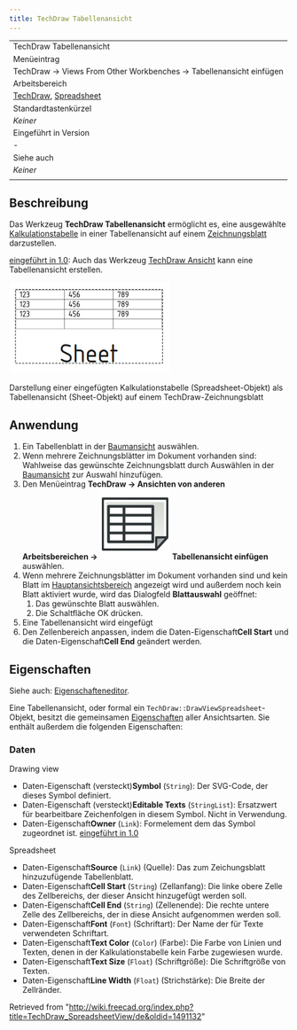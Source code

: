 ```yaml
---
title: TechDraw Tabellenansicht
---
```


|                                                                                                                                 |
| ------------------------------------------------------------------------------------------------------------------------------- |
| TechDraw Tabellenansicht                                                                                                        |
| Menüeintrag                                                                                                                     |
| TechDraw → Views From Other Workbenches → Tabellenansicht einfügen                                                              |
| Arbeitsbereich                                                                                                                  |
| [TechDraw](/TechDraw_Workbench/de "TechDraw Workbench/de"), [Spreadsheet](/Spreadsheet_Workbench/de "Spreadsheet Workbench/de") |
| Standardtastenkürzel                                                                                                            |
| _Keiner_                                                                                                                        |
| Eingeführt in Version                                                                                                           |
| -                                                                                                                               |
| Siehe auch                                                                                                                      |
| _Keiner_                                                                                                                        |
|                                                                                                                                 |

## Beschreibung

Das Werkzeug **TechDraw Tabellenansicht** ermöglicht es, eine ausgewählte [Kalkulationstabelle](/Spreadsheet_Workbench/de "Spreadsheet Workbench/de") in einer Tabellenansicht auf einem [Zeichnungsblatt](/TechDraw_Workbench/de "TechDraw Workbench/de") darzustellen.

[eingeführt in 1.0](/Release_notes_1.0/de "Release notes 1.0/de"): Auch das Werkzeug [TechDraw Ansicht](/TechDraw_View/de "TechDraw View/de") kann eine Tabellenansicht erstellen.

![](/src/assets/images/TechDraw_Spreadsheetview.png)

Darstellung einer eingefügten Kalkulationstabelle (Spreadsheet-Objekt) als Tabellenansicht (Sheet-Objekt) auf einem TechDraw-Zeichnungsblatt

## Anwendung

1. Ein Tabellenblatt in der [Baumansicht](/Tree_view/de "Tree view/de") auswählen.
2. Wenn mehrere Zeichnungsblätter im Dokument vorhanden sind: Wahlweise das gewünschte Zeichnungsblatt durch Auswählen in der [Baumansicht](/Tree_view/de "Tree view/de") zur Auswahl hinzufügen.
3. Den Menüeintrag **TechDraw → Ansichten von anderen Arbeitsbereichen → ![](/src/assets/images/TechDraw_SpreadsheetView.svg) Tabellenansicht einfügen** auswählen.
4. Wenn mehrere Zeichnungsblätter im Dokument vorhanden sind und kein Blatt im [Hauptansichtsbereich](/Main_view_area/de "Main view area/de") angezeigt wird und außerdem noch kein Blatt aktiviert wurde, wird das Dialogfeld **Blattauswahl** geöffnet:
   1. Das gewünschte Blatt auswählen.
   2. Die Schaltfläche OK drücken.
5. Eine Tabellenansicht wird eingefügt
6. Den Zellenbereich anpassen, indem die Daten-Eigenschaft**Cell Start** und die Daten-Eigenschaft**Cell End** geändert werden.

## Eigenschaften

Siehe auch: [Eigenschafteneditor](/Property_editor/de "Property editor/de").

Eine Tabellenansicht, oder formal ein `TechDraw::DrawViewSpreadsheet`-Objekt, besitzt die gemeinsamen [Eigenschaften](/TechDraw_View/de#Eigenschaften_der_Bauteilansicht "TechDraw View/de") aller Ansichtsarten. Sie enthält außerdem die folgenden Eigenschaften:

### Daten

Drawing view

- Daten-Eigenschaft (versteckt)**Symbol** (`String`): Der SVG-Code, der dieses Symbol definiert.
- Daten-Eigenschaft (versteckt)**Editable Texts** (`StringList`): Ersatzwert für bearbeitbare Zeichenfolgen in diesem Symbol. Nicht in Verwendung.
- Daten-Eigenschaft**Owner** (`Link`): Formelement dem das Symbol zugeordnet ist. [eingeführt in 1.0](/Release_notes_1.0/de "Release notes 1.0/de")

Spreadsheet

- Daten-Eigenschaft**Source** (`Link`) (Quelle): Das zum Zeichungsblatt hinzuzufügende Tabellenblatt.
- Daten-Eigenschaft**Cell Start** (`String`) (Zellanfang): Die linke obere Zelle des Zellbereichs, der dieser Ansicht hinzugefügt werden soll.
- Daten-Eigenschaft**Cell End** (`String`) (Zellenende): Die rechte untere Zelle des Zellbereichs, der in diese Ansicht aufgenommen werden soll.
- Daten-Eigenschaft**Font** (`Font`) (Schriftart): Der Name der für Texte verwendeten Schriftart.
- Daten-Eigenschaft**Text Color** (`Color`) (Farbe): Die Farbe von Linien und Texten, denen in der Kalkulationstabelle kein Farbe zugewiesen wurde.
- Daten-Eigenschaft**Text Size** (`Float`) (Schriftgröße): Die Schriftgröße von Texten.
- Daten-Eigenschaft**Line Width** (`Float`) (Strichstärke): Die Breite der Zellränder.

Retrieved from "<http://wiki.freecad.org/index.php?title=TechDraw_SpreadsheetView/de&oldid=1491132>"
